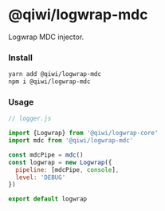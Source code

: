 # @qiwi/logwrap-mdc
Logwrap MDC injector.

### Install
```bash
yarn add @qiwi/logwrap-mdc
npm i @qiwi/logwrap-mdc
```

### Usage

```javascript
// logger.js

import {Logwrap} from '@qiwi/logwrap-core'
import mdc from '@qiwi/logwrap-mdc'

const mdcPipe = mdc()
const logwrap = new Logwrap({
  pipeline: [mdcPipe, console],
  level: 'DEBUG'
})

export default logwrap
```